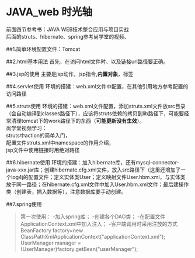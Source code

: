 ﻿JAVA_web 时光轴
=========

前面四节参考书：JAVA WEB技术整合应用与项目实战  
后面的struts、hibernate、spring参考尚学堂的视频、

##1.简单环境配置文件：Tomcat

##2.html基本用法
首先，在访问html文件时、以及链接url路径要正确。

##3.jsp的使用
主要是jsp动作，jsp指令,**内置对象**，标签

##4.servlet使用
环境的搭建：web.xml文件中配置，在其他引用地方参考配置的访问路径

##5.struts使用
环境的搭建：web.xml文件配置，添加struts.xml文件放src目录（会自动编译到classes路径下），应该将struts依赖的拷贝到lib路径下，可能要经常清理tomcat下的work路径下的东西（**可能更新没有生效**）。  
尚学堂视频学习：   
struts中action的简单入门，  
配置文件struts.xml中namespace的作用介绍，  
jsp文件中使用链接时用绝对路径

##6.hibernate使用
环境的搭建：加入hibernate库，还有mysql-connector-java-xxx.jar库；创建hibernate.cfg.xml文件，放入src路径下（这里还增加了一个log4j的配置文件；定义实体类User；定义映射文件User.hbm.xml，与实体类放于同一路径；在hibernate.cfg.xml文件中加入User.hbm.xml文件；最后建操作类（创建表，插入数据等），注意数据库要手动创建。

##7.spring使用
>第一次使用：
>-加入spring库；
>-创建各个DAO类；
>-在配置文件ApplicationContext.xml中加入注入；
>-客户端调用时采用注放的方式  
BeanFactory factory=new ClassPathXmlApplicationContext("applicationContext.xml");  
UserManager manager = (UserManager)factory.getBean("userManager");
